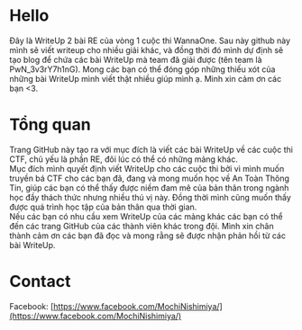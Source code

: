 # Hello
Đây là WriteUp 2 bài RE của vòng 1 cuộc thi WannaOne. Sau này github này mình sẽ viết writeup cho nhiều giải khác, và đồng thời đó mình dự định sẽ tạo blog để chứa các bài WriteUp mà team đã giải được (tên team là PwN_3v3rY7h1nG). Mong các bạn có thể đóng góp những thiếu xót của những bài WriteUp mình viết thật nhiều giúp mình ạ. Minh xin cảm ơn các bạn <3.

# Tổng quan
Trang GitHub này tạo ra với mục đích là viết các bài WriteUp về các cuộc thi CTF, chủ yếu là phần RE, đôi lúc có thể có những mảng khác.  
Mục đích mình quyết định viết WriteUp cho các cuộc thi bởi vì mình muốn truyền bá CTF cho các bạn đã, đang và mong muốn học về An Toàn Thông Tin, giúp các bạn có thể thấy được niềm đam mê của bản thân trong ngành học đầy thách thức nhưng nhiều thú vị này. Đồng thời mình cũng muốn thấy được quá trình học tập của bản thân qua thời gian.  
Nếu các bạn có nhu cầu xem WriteUp của các mảng khác các bạn có thể đến các trang GitHub của các thành viên khác trong đội. Mình xin chân thành cảm ơn các bạn đã đọc và mong rằng sẽ được nhận phản hồi từ các bài WriteUp.

# Contact
Facebook: [https://www.facebook.com/MochiNishimiya/](https://www.facebook.com/MochiNishimiya/)
